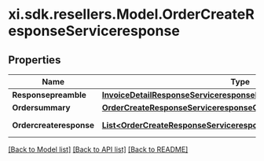 # xi.sdk.resellers.Model.OrderCreateResponseServiceresponse

## Properties

Name | Type | Description | Notes
------------ | ------------- | ------------- | -------------
**Responsepreamble** | [**InvoiceDetailResponseServiceresponseResponsepreamble**](InvoiceDetailResponseServiceresponseResponsepreamble.md) |  | [optional] 
**Ordersummary** | [**OrderCreateResponseServiceresponseOrdersummary**](OrderCreateResponseServiceresponseOrdersummary.md) |  | [optional] 
**Ordercreateresponse** | [**List&lt;OrderCreateResponseServiceresponseOrdercreateresponseInner&gt;**](OrderCreateResponseServiceresponseOrdercreateresponseInner.md) | Collection of orders | [optional] 

[[Back to Model list]](../README.md#documentation-for-models) [[Back to API list]](../README.md#documentation-for-api-endpoints) [[Back to README]](../README.md)

